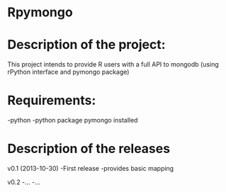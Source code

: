 Rpymongo
========

# Description of the project: 
This project intends to provide R users with a full API to mongodb (using rPython interface and pymongo package)


# Requirements:
-python
-python package pymongo installed


# Description of the releases
v0.1 (2013-10-30)
-First release
-provides basic mapping 

v0.2 
-...
-...
